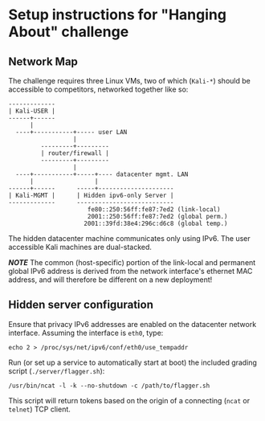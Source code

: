 # Setup instructions for "Hanging About" challenge

## Network Map

The challenge requires three Linux VMs, two of which (`Kali-*`) should be
accessible to competitors, networked together like so:

```
-------------
| Kali-USER |
------+------
      |
  ----+-----------+----- user LAN
                  |
         ---------+---------
         | router/firewall |
         ---------+---------
                  |
  ----+-----------+-----+---- datacenter mgmt. LAN
      |                 | 
------+------      -----+---------------------
| Kali-MGMT |      | Hidden ipv6-only Server |
-------------      ---------------------------
                      fe80::250:56ff:fe87:7ed2 (link-local)
                      2001::250:56ff:fe87:7ed2 (global perm.)
                     2001::39fd:38e4:296c:d6c8 (global temp.)
```

The hidden datacenter machine communicates only using IPv6. The user
accessible Kali machines are dual-stacked.

***NOTE*** The common (host-specific) portion of the link-local and
permanent global IPv6 address is derived from the network interface's
ethernet MAC address, and will therefore be different on a new deployment!

## Hidden server configuration

Ensure that privacy IPv6 addresses are enabled on the datacenter network
interface. Assuming the interface is `eth0`, type:

```
echo 2 > /proc/sys/net/ipv6/conf/eth0/use_tempaddr
```

Run (or set up a service to automatically start at boot) the included
grading script (`./server/flagger.sh`):

```
/usr/bin/ncat -l -k --no-shutdown -c /path/to/flagger.sh
```

This script will return tokens based on the origin of a connecting
(`ncat` or `telnet`) TCP client.
